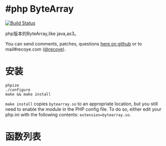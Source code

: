 #php ByteArray
===
[![Build Status](https://secure.travis-ci.org/recoye/php-bytearray.svg?branch=master)](http://travis-ci.org/reoye/php-bytearray)

php版本的ByteArray,like java,as3。

You can send comments, patches, questions [here on github](https://github.com/recoye/php-bytearray/issues) or to mail#recoye.com ([@recoye](http://weibo.com/trco)).

# 安装

~~~
phpize
./configure
make && make install
~~~

`make install` copies `bytearray.so` to an appropriate location, but you still need to enable the module in the PHP config file. To do so, either edit your php.ini with the following contents: `extension=bytearray.so`.

# 函数列表

